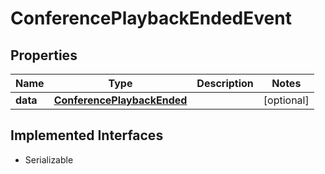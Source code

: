 

# ConferencePlaybackEndedEvent

## Properties

Name | Type | Description | Notes
------------ | ------------- | ------------- | -------------
**data** | [**ConferencePlaybackEnded**](ConferencePlaybackEnded.md) |  |  [optional]


## Implemented Interfaces

* Serializable


